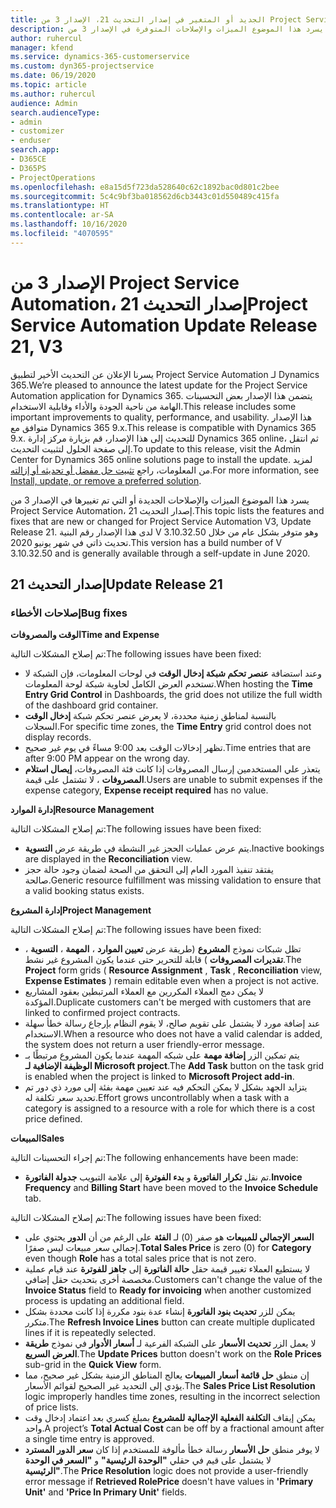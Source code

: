 ```yaml
---
title: الجديد أو المتغير في إصدار التحديث 21، الإصدار 3 من Project Service Automation
description: يسرد هذا الموضوع الميزات والإصلاحات المتوفرة في الإصدار 3 من Project Service Automation، إصدار التحديث 21.
author: ruhercul
manager: kfend
ms.service: dynamics-365-customerservice
ms.custom: dyn365-projectservice
ms.date: 06/19/2020
ms.topic: article
ms.author: ruhercul
audience: Admin
search.audienceType:
- admin
- customizer
- enduser
search.app:
- D365CE
- D365PS
- ProjectOperations
ms.openlocfilehash: e8a15d5f723da528640c62c1892bac0d801c2bee
ms.sourcegitcommit: 5c4c9bf3ba018562d6cb3443c01d550489c415fa
ms.translationtype: HT
ms.contentlocale: ar-SA
ms.lasthandoff: 10/16/2020
ms.locfileid: "4070595"
---
```

# <a name="project-service-automation-update-release-21-v3"></a><span data-ttu-id="6fa95-103">الإصدار 3 من Project Service Automation، إصدار التحديث 21</span><span class="sxs-lookup"><span data-stu-id="6fa95-103">Project Service Automation Update Release 21, V3</span></span>

<span data-ttu-id="6fa95-104">يسرنا الإعلان عن التحديث الأخير لتطبيق Project Service Automation لـ Dynamics 365.</span><span class="sxs-lookup"><span data-stu-id="6fa95-104">We’re pleased to announce the latest update for the Project Service Automation application for Dynamics 365.</span></span> <span data-ttu-id="6fa95-105">يتضمن هذا الإصدار بعض التحسينات الهامة من ناحية الجودة والأداء وقابلية الاستخدام.</span><span class="sxs-lookup"><span data-stu-id="6fa95-105">This release includes some important improvements to quality, performance, and usability.</span></span> <span data-ttu-id="6fa95-106">هذا الإصدار متوافق مع Dynamics 365 9.x.</span><span class="sxs-lookup"><span data-stu-id="6fa95-106">This release is compatible with Dynamics 365 9.x.</span></span> <span data-ttu-id="6fa95-107">للتحديث إلى هذا الإصدار، قم بزيارة مركز إدارة Dynamics 365 online، ثم انتقل إلى صفحة الحلول لتثبيت التحديث.</span><span class="sxs-lookup"><span data-stu-id="6fa95-107">To update to this release, visit the Admin Center for Dynamics 365 online solutions page to install the update.</span></span> <span data-ttu-id="6fa95-108">لمزيد من المعلومات، راجع [تثبيت حل مفضل أو تحديثه أو إزالته](https://docs.microsoft.com/power-platform/admin/install-remove-preferred-solution).</span><span class="sxs-lookup"><span data-stu-id="6fa95-108">For more information, see [Install, update, or remove a preferred solution](https://docs.microsoft.com/power-platform/admin/install-remove-preferred-solution).</span></span>

<span data-ttu-id="6fa95-109">يسرد هذا الموضوع الميزات والإصلاحات الجديدة أو التي تم تغييرها في الإصدار 3 من Project Service Automation، إصدار التحديث 21.</span><span class="sxs-lookup"><span data-stu-id="6fa95-109">This topic lists the features and fixes that are new or changed for Project Service Automation V3, Update Release 21.</span></span> <span data-ttu-id="6fa95-110">لدى هذا الإصدار رقم البنية V 3.10.32.50 وهو متوفر بشكل عام من خلال تحديث ذاتي في شهر يونيو 2020.</span><span class="sxs-lookup"><span data-stu-id="6fa95-110">This version has a build number of V 3.10.32.50 and is generally available through a self-update in June 2020.</span></span>

## <a name="update-release-21"></a><span data-ttu-id="6fa95-111">إصدار التحديث 21</span><span class="sxs-lookup"><span data-stu-id="6fa95-111">Update Release 21</span></span>

### <a name="bug-fixes"></a><span data-ttu-id="6fa95-112">إصلاحات الأخطاء</span><span class="sxs-lookup"><span data-stu-id="6fa95-112">Bug fixes</span></span>

<span data-ttu-id="6fa95-113">**الوقت والمصروفات**</span><span class="sxs-lookup"><span data-stu-id="6fa95-113">**Time and Expense**</span></span>

<span data-ttu-id="6fa95-114">تم إصلاح المشكلات التالية:</span><span class="sxs-lookup"><span data-stu-id="6fa95-114">The following issues have been fixed:</span></span>

- <span data-ttu-id="6fa95-115">وعند استضافة **عنصر تحكم شبكة إدخال الوقت** في لوحات المعلومات، فإن الشبكة لا تستخدم العرض الكامل لحاوية شبكة لوحة المعلومات.</span><span class="sxs-lookup"><span data-stu-id="6fa95-115">When hosting the **Time Entry Grid Control** in Dashboards, the grid does not utilize the full width of the dashboard grid container.</span></span>
- <span data-ttu-id="6fa95-116">بالنسبة لمناطق زمنية محددة، لا يعرض عنصر تحكم شبكة **إدخال الوقت** السجلات.</span><span class="sxs-lookup"><span data-stu-id="6fa95-116">For specific time zones, the **Time Entry** grid control does not display records.</span></span>
- <span data-ttu-id="6fa95-117">تظهر إدخالات الوقت بعد 9:00 مساءً في يوم غير صحيح.</span><span class="sxs-lookup"><span data-stu-id="6fa95-117">Time entries that are after 9:00 PM appear on the wrong day.</span></span>
- <span data-ttu-id="6fa95-118">يتعذر علي المستخدمين إرسال المصروفات إذا كانت فئة المصروفات، **إيصال استلام المصروفات** ، لا تشتمل على قيمة.</span><span class="sxs-lookup"><span data-stu-id="6fa95-118">Users are unable to submit expenses if the expense category, **Expense receipt required** has no value.</span></span>

<span data-ttu-id="6fa95-119">**إدارة الموارد**</span><span class="sxs-lookup"><span data-stu-id="6fa95-119">**Resource Management**</span></span>

<span data-ttu-id="6fa95-120">تم إصلاح المشكلات التالية:</span><span class="sxs-lookup"><span data-stu-id="6fa95-120">The following issues have been fixed:</span></span>

- <span data-ttu-id="6fa95-121">يتم عرض عمليات الحجز غير النشطة في طريقة عرض **التسوية**.</span><span class="sxs-lookup"><span data-stu-id="6fa95-121">Inactive bookings are displayed in the **Reconciliation** view.</span></span>
- <span data-ttu-id="6fa95-122">يفتقد تنفيذ المورد العام إلى التحقق من الصحة لضمان وجود حالة حجز صالحة.</span><span class="sxs-lookup"><span data-stu-id="6fa95-122">Generic resource fulfillment was missing validation to ensure that a valid booking status exists.</span></span>

<span data-ttu-id="6fa95-123">**إدارة المشروع**</span><span class="sxs-lookup"><span data-stu-id="6fa95-123">**Project Management**</span></span>

<span data-ttu-id="6fa95-124">تم إصلاح المشكلات التالية:</span><span class="sxs-lookup"><span data-stu-id="6fa95-124">The following issues have been fixed:</span></span>

- <span data-ttu-id="6fa95-125">تظل شبكات نموذج **المشروع** (طريقة عرض **تعيين الموارد** ، **المهمة** ، **التسوية** ، **تقديرات المصروفات** ) قابلة للتحرير حتى عندما يكون المشروع غير نشط.</span><span class="sxs-lookup"><span data-stu-id="6fa95-125">The **Project** form grids ( **Resource Assignment** , **Task** , **Reconciliation** view, **Expense Estimates** ) remain editable even when a project is not active.</span></span>
- <span data-ttu-id="6fa95-126">لا يمكن دمج العملاء المكررين مع العملاء المرتبطين بعقود المشاريع المؤكدة.</span><span class="sxs-lookup"><span data-stu-id="6fa95-126">Duplicate customers can't be merged with customers that are linked to confirmed project contracts.</span></span>
- <span data-ttu-id="6fa95-127">عند إضافة مورد لا يشتمل على تقويم صالح، لا يقوم النظام بإرجاع رسالة خطأ سهلة الاستخدام.</span><span class="sxs-lookup"><span data-stu-id="6fa95-127">When a resource who does not have a valid calendar is added, the system does not return a user friendly-error message.</span></span>
- <span data-ttu-id="6fa95-128">يتم تمكين الزر **إضافة مهمة** على شبكه المهمة عندما يكون المشروع مرتبطًا بـ **الوظيفة الإضافية لـ Microsoft project**.</span><span class="sxs-lookup"><span data-stu-id="6fa95-128">The **Add Task** button on the task grid is enabled when the project is linked to **Microsoft Project add-in**.</span></span>
- <span data-ttu-id="6fa95-129">يتزايد الجهد بشكل لا يمكن التحكم فيه عند تعيين مهمة بفئة إلى مورد ذي دور تم تحديد سعر تكلفة له.</span><span class="sxs-lookup"><span data-stu-id="6fa95-129">Effort grows uncontrollably when a task with a category is assigned to a resource with a role for which there is a cost price defined.</span></span>

<span data-ttu-id="6fa95-130">**المبيعات**</span><span class="sxs-lookup"><span data-stu-id="6fa95-130">**Sales**</span></span>

<span data-ttu-id="6fa95-131">تم إجراء التحسينات التالية:</span><span class="sxs-lookup"><span data-stu-id="6fa95-131">The following enhancements have been made:</span></span>

- <span data-ttu-id="6fa95-132">تم نقل **تكرار الفاتورة** و **بدء الفوترة** إلى علامة التبويب **جدولة الفاتورة**.</span><span class="sxs-lookup"><span data-stu-id="6fa95-132">**Invoice Frequency** and **Billing Start** have been moved to the **Invoice Schedule** tab.</span></span>

<span data-ttu-id="6fa95-133">تم إصلاح المشكلات التالية:</span><span class="sxs-lookup"><span data-stu-id="6fa95-133">The following issues have been fixed:</span></span>

- <span data-ttu-id="6fa95-134">**السعر الإجمالي للمبيعات** هو صفر (0) لـ **الفئة** على الرغم من أن **الدور** يحتوي على إجمالي سعر مبيعات ليس صفرًا.</span><span class="sxs-lookup"><span data-stu-id="6fa95-134">**Total Sales Price** is zero (0) for **Category** even though **Role** has a total sales price that is not zero.</span></span>
- <span data-ttu-id="6fa95-135">لا يستطيع العملاء تغيير قيمة حقل **حالة الفاتورة** إلى **جاهز للفوترة** عند قيام عملية مخصصة أخرى بتحديث حقل إضافي.</span><span class="sxs-lookup"><span data-stu-id="6fa95-135">Customers can't change the value of the **Invoice Status** field to **Ready for invoicing** when another customized process is updating an additional field.</span></span>
- <span data-ttu-id="6fa95-136">يمكن للزر **تحديث بنود الفاتورة** إنشاء عدة بنود مكررة إذا كانت محددة بشكل متكرر.</span><span class="sxs-lookup"><span data-stu-id="6fa95-136">The **Refresh Invoice Lines** button can create multiple duplicated lines if it is repeatedly selected.</span></span>
- <span data-ttu-id="6fa95-137">لا يعمل الزر **تحديث الأسعار** على الشبكة الفرعية لـ **أسعار الأدوار** في نموذج **طريقة العرض السريع**.</span><span class="sxs-lookup"><span data-stu-id="6fa95-137">The **Update Prices** button doesn't work on the **Role Prices** sub-grid in the **Quick View** form.</span></span>
- <span data-ttu-id="6fa95-138">إن منطق **حل قائمة أسعار المبيعات** يعالج المناطق الزمنية بشكل غير صحيح، مما يؤدي إلى التحديد غير الصحيح لقوائم الأسعار.</span><span class="sxs-lookup"><span data-stu-id="6fa95-138">The **Sales Price List Resolution** logic improperly handles time zones, resulting in the incorrect selection of price lists.</span></span>
- <span data-ttu-id="6fa95-139">يمكن إيقاف **التكلفة الفعلية الإجمالية للمشروع** بمبلغ كسري بعد اعتماد إدخال وقت واحد.</span><span class="sxs-lookup"><span data-stu-id="6fa95-139">A project’s **Total Actual Cost** can be off by a fractional amount after a single time entry is approved.</span></span>
- <span data-ttu-id="6fa95-140">لا يوفر منطق **حل الأسعار** رسالة خطأ مألوفة للمستخدم إذا كان **سعر الدور المسترد** لا يشتمل على قيم في حقلي **"الوحدة الرئيسية"** و **"السعر في الوحدة الرئيسية"**.</span><span class="sxs-lookup"><span data-stu-id="6fa95-140">The **Price Resolution** logic does not provide a user-friendly error message if **Retrieved RolePrice** doesn't have values in **'Primary Unit'** and **'Price In Primary Unit'** fields.</span></span>
